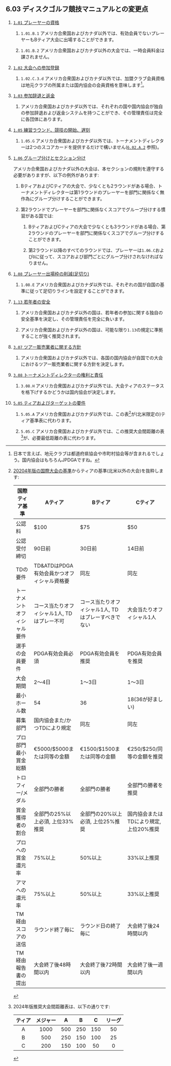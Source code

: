 ## 6.03 ディスクゴルフ競技マニュアルとの変更点

1. [`1.01` プレーヤーの資格](#プレーヤーの資格)

    1. `1.01.B.1` アメリカ合衆国およびカナダ以外では、有効会員でないプレーヤーもBティア大会に出場することができます。

    1. `1.01.B.2` アメリカ合衆国およびカナダ以外の大会では、一時会員料金は課されません。

1. [`1.02` 大会への参加登録](#大会への参加登録)

    1. `1.02.C.3.d` アメリカ合衆国およびカナダ以外では、加盟クラブ会員資格は地元クラブの所属または国内協会の会員資格を意味します[^6.03.1]。

1. [`1.03` 参加辞退と返金](#参加辞退と返金)

    1. アメリカ合衆国およびカナダ以外では、それぞれの国や国内協会が独自の参加辞退および返金システムを持つことができ、その管理責任は完全に各団体にあります。

1. [`1.05` 練習ラウンド、競技の開始、遅刻](#練習ラウンド競技の開始遅刻)

    1. `1.05.G` アメリカ合衆国およびカナダ以外では、トーナメントディレクターは2つのスコアカードを提供するだけで構いません([`6.02.A.2`](#ディスクゴルフ公式規則との変更点) 参照)。

1. [`1.06` グループ分けとセクション分け](#グループ分けとセクション分け)

    アメリカ合衆国およびカナダ以外の大会は、本セクションの規則を遵守する必要がありますが、以下の例外があります:

    1. BティアおよびCティアの大会で、少なくとも2ラウンドがある場合、トーナメントディレクターは第1ラウンドのプレーヤーを部門に関係なく無作為にグループ分けすることができます。

    1. 第2ラウンドでプレーヤーを部門に関係なくスコアでグループ分けする慣習がある国では:

        1. BティアおよびCティアの大会で少なくとも3ラウンドがある場合、第2ラウンドのプレーヤーを部門に関係なくスコアでグループ分けすることができます。

        1. 第2ラウンド以降のすべてのラウンドでは、プレーヤーは`1.06.C`および`D`に従って、スコアおよび部門ごとにグループ分けされなければなりません。

1. [`1.08` プレーヤー出場枠の削減(足切り)](#プレーヤー出場枠の削減足切り)

    1. `1.08.E` アメリカ合衆国およびカナダ以外では、それぞれの国が自国の基準に従って足切りラインを設定することができます。

1. [`1.13` 若年者の安全](#若年者の安全)

    1. アメリカ合衆国およびカナダ以外の国は、若年者の参加に関する独自の安全基準を決定し、その管理責任を完全に負います。

    1. アメリカ合衆国およびカナダ以外の国は、可能な限り`1.13`の規定に準拠することが強く推奨されます。

1. [`3.07` ツアー販売業者に関する方針](#ツアー販売業者に関する方針)

    1. アメリカ合衆国およびカナダ以外では、各国の国内協会が自国での大会におけるツアー販売業者に関する方針を決定します。

1. [`3.08` トーナメントディレクターの権利と責任](#トーナメントディレクターの権利と責任)

    1. `3.08.H` アメリカ合衆国およびカナダ以外では、大会ティアのステータスを格下げするかどうかは国内協会が決定します。

1. [`5.05` ティアおよびターゲットの要件](#ティアおよびターゲットの要件)

    1. `5.05.A` アメリカ合衆国およびカナダ以外では、この表[^6.03.3]が(北米限定の)ティア基準表に代わります。

    1. `5.05.C` アメリカ合衆国およびカナダ以外では、この推奨大会間距離の表[^6.03.4]が、必要最低距離の表に代わります。


[^6.03.1]: 日本で言えば、地元クラブは都道府県協会や市町村協会等が含まれるでしょう。国内協会はもちろんJPDGAですね。

[^6.03.3]: [20204年版の国際大会の基準](dgj/ts)からティアの基準(北米以外の大会)を抜粋します:

    | 国際ティア基準           | Aティア                                | Bティア                               | Cティア                              |
    |--------------------------|----------------------------------------|---------------------------------------|--------------------------------------|
    | 公認料                   | $100                                   | $75                                   | $50                                  |
    | 公認受付締切             | 90日前                                 | 30日前                                | 14日前                               |
    | TDの要件                | TD&ATDはPDGA有効会員かつオフィシャル資格要 | 同左                                  | 同左                                 |
    | トーナメントオフィシャル要件 | コース当たりオフィシャル1人, TDはプレー不可    | コース当たりオフィシャル1人, TDはプレーすべきでない | 大会当たりオフィシャル1人           |
    | 選手の会員要件           | PDGA有効会員必須                      | PDGA有効会員を推奨                   | PDGA有効会員を推奨                  |
    | 大会期間                 | 2〜4日                                | 1〜3日                               | 1〜3日                               |
    | 最小ホール数           | 54                                     | 36                                    | 18(36が好ましい)                     |
    | 募集部門                 | 国内協会また/かつTDにより規定           | 同左                                  | 同左                                 |
    | プロ部門最小賞金総額| €5000/$5000または同等の金額| €1500/$1500または同等の金額| €250/$250/同等の金額を推奨 |
    | トロフィー/メダル         | 全部門の勝者                          | 全部門の勝者                          | 全部門の勝者を推奨                  |
    | 賞金獲得者の割合         | 全部門の25%以上必須, 上位33%推奨       | 全部門の20%以上必須, 上位25%推奨      | 国内協会またはTDにより規定, 上位20%推奨 |
    | プロへの賞金還元率       | 75%以上                               | 50%以上                               | 33%以上推奨           |
    | アマへの還元率           | 75%以上                               | 50%以上                               | 33%以上推奨           |
    | TM経由スコアの送信     | ラウンド終了毎に                      | ラウンド日の終了毎に                  | 大会終了後24時間以内               |
    | TM経由報告書の提出     | 大会終了後48時間以内                  | 大会終了後72時間以内                 | 大会終了後一週間以内               |


[^6.03.4]: 2024年版推奨大会間距離表は、以下の通りです:

    | ティア | メジャー | A | B | C | リーグ |
    |:-:|:-:|:-:|:-:|:-:|:-:|
    | A | 1000 | 500 | 250 | 150 | 50 |
    | B | 500 | 250 | 150 | 100 | 25 |
    | C | 200 | 150 | 100 | 50 | 0 |
